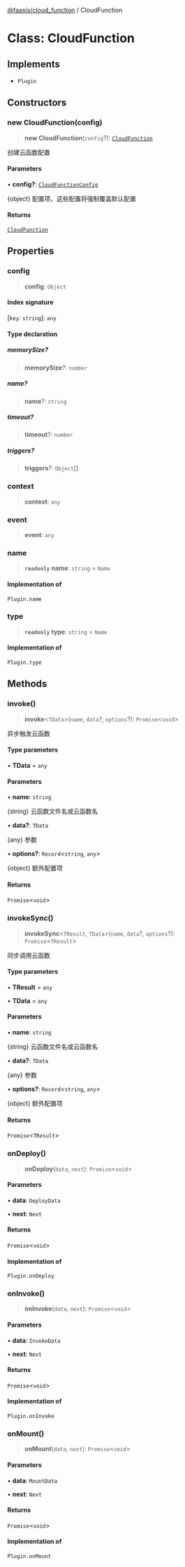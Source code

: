 [@faasjs/cloud_function](../README.md) / CloudFunction

# Class: CloudFunction

## Implements

- `Plugin`

## Constructors

### new CloudFunction(config)

> **new CloudFunction**(`config`?): [`CloudFunction`](CloudFunction.md)

创建云函数配置

#### Parameters

• **config?**: [`CloudFunctionConfig`](../type-aliases/CloudFunctionConfig.md)

{object} 配置项，这些配置将强制覆盖默认配置

#### Returns

[`CloudFunction`](CloudFunction.md)

## Properties

### config

> **config**: `Object`

#### Index signature

 \[`key`: `string`\]: `any`

#### Type declaration

##### memorySize?

> **memorySize**?: `number`

##### name?

> **name**?: `string`

##### timeout?

> **timeout**?: `number`

##### triggers?

> **triggers**?: `Object`[]

### context

> **context**: `any`

### event

> **event**: `any`

### name

> **`readonly`** **name**: `string` = `Name`

#### Implementation of

`Plugin.name`

### type

> **`readonly`** **type**: `string` = `Name`

#### Implementation of

`Plugin.type`

## Methods

### invoke()

> **invoke**\<`TData`\>(`name`, `data`?, `options`?): `Promise`\<`void`\>

异步触发云函数

#### Type parameters

• **TData** = `any`

#### Parameters

• **name**: `string`

{string} 云函数文件名或云函数名

• **data?**: `TData`

{any} 参数

• **options?**: `Record`\<`string`, `any`\>

{object} 额外配置项

#### Returns

`Promise`\<`void`\>

### invokeSync()

> **invokeSync**\<`TResult`, `TData`\>(`name`, `data`?, `options`?): `Promise`\<`TResult`\>

同步调用云函数

#### Type parameters

• **TResult** = `any`

• **TData** = `any`

#### Parameters

• **name**: `string`

{string} 云函数文件名或云函数名

• **data?**: `TData`

{any} 参数

• **options?**: `Record`\<`string`, `any`\>

{object} 额外配置项

#### Returns

`Promise`\<`TResult`\>

### onDeploy()

> **onDeploy**(`data`, `next`): `Promise`\<`void`\>

#### Parameters

• **data**: `DeployData`

• **next**: `Next`

#### Returns

`Promise`\<`void`\>

#### Implementation of

`Plugin.onDeploy`

### onInvoke()

> **onInvoke**(`data`, `next`): `Promise`\<`void`\>

#### Parameters

• **data**: `InvokeData`

• **next**: `Next`

#### Returns

`Promise`\<`void`\>

#### Implementation of

`Plugin.onInvoke`

### onMount()

> **onMount**(`data`, `next`): `Promise`\<`void`\>

#### Parameters

• **data**: `MountData`

• **next**: `Next`

#### Returns

`Promise`\<`void`\>

#### Implementation of

`Plugin.onMount`
